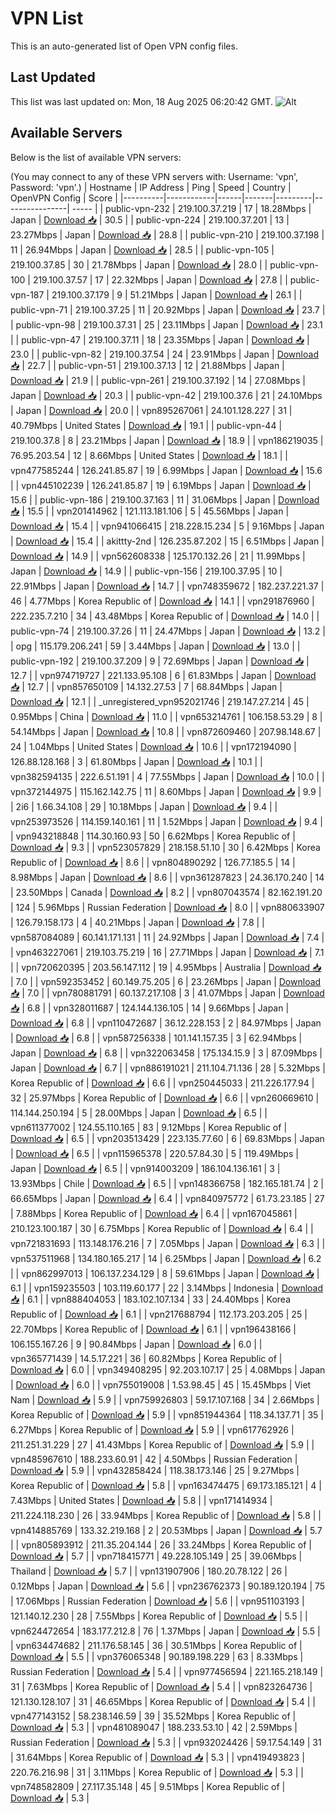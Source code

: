 # VPN List

This is an auto-generated list of Open VPN config files.

## Last Updated

This list was last updated on: Mon, 18 Aug 2025 06:20:42 GMT.
![Alt](https://repobeats.axiom.co/api/embed/186b98318ef1479477931607c1ad7d823f12451f.svg "Repobeats analytics image")

## Available Servers

Below is the list of available VPN servers:

(You may connect to any of these VPN servers with: Username: 'vpn', Password: 'vpn'.)
| Hostname | IP Address | Ping | Speed | Country | OpenVPN Config | Score |
|----------|------------|------|-------|---------|----------------| ----- |
| public-vpn-232 | 219.100.37.219 | 17 | 18.28Mbps | Japan | [Download 📥](./configs/server_0_JP.ovpn) | 30.5 |
| public-vpn-224 | 219.100.37.201 | 13 | 23.27Mbps | Japan | [Download 📥](./configs/server_1_JP.ovpn) | 28.8 |
| public-vpn-210 | 219.100.37.198 | 11 | 26.94Mbps | Japan | [Download 📥](./configs/server_2_JP.ovpn) | 28.5 |
| public-vpn-105 | 219.100.37.85 | 30 | 21.78Mbps | Japan | [Download 📥](./configs/server_3_JP.ovpn) | 28.0 |
| public-vpn-100 | 219.100.37.57 | 17 | 22.32Mbps | Japan | [Download 📥](./configs/server_4_JP.ovpn) | 27.8 |
| public-vpn-187 | 219.100.37.179 | 9 | 51.21Mbps | Japan | [Download 📥](./configs/server_5_JP.ovpn) | 26.1 |
| public-vpn-71 | 219.100.37.25 | 11 | 20.92Mbps | Japan | [Download 📥](./configs/server_6_JP.ovpn) | 23.7 |
| public-vpn-98 | 219.100.37.31 | 25 | 23.11Mbps | Japan | [Download 📥](./configs/server_7_JP.ovpn) | 23.1 |
| public-vpn-47 | 219.100.37.11 | 18 | 23.35Mbps | Japan | [Download 📥](./configs/server_8_JP.ovpn) | 23.0 |
| public-vpn-82 | 219.100.37.54 | 24 | 23.91Mbps | Japan | [Download 📥](./configs/server_9_JP.ovpn) | 22.7 |
| public-vpn-51 | 219.100.37.13 | 12 | 21.88Mbps | Japan | [Download 📥](./configs/server_10_JP.ovpn) | 21.9 |
| public-vpn-261 | 219.100.37.192 | 14 | 27.08Mbps | Japan | [Download 📥](./configs/server_11_JP.ovpn) | 20.3 |
| public-vpn-42 | 219.100.37.6 | 21 | 24.10Mbps | Japan | [Download 📥](./configs/server_12_JP.ovpn) | 20.0 |
| vpn895267061 | 24.101.128.227 | 31 | 40.79Mbps | United States | [Download 📥](./configs/server_13_US.ovpn) | 19.1 |
| public-vpn-44 | 219.100.37.8 | 8 | 23.21Mbps | Japan | [Download 📥](./configs/server_14_JP.ovpn) | 18.9 |
| vpn186219035 | 76.95.203.54 | 12 | 8.66Mbps | United States | [Download 📥](./configs/server_15_US.ovpn) | 18.1 |
| vpn477585244 | 126.241.85.87 | 19 | 6.99Mbps | Japan | [Download 📥](./configs/server_16_JP.ovpn) | 15.6 |
| vpn445102239 | 126.241.85.87 | 19 | 6.19Mbps | Japan | [Download 📥](./configs/server_17_JP.ovpn) | 15.6 |
| public-vpn-186 | 219.100.37.163 | 11 | 31.06Mbps | Japan | [Download 📥](./configs/server_18_JP.ovpn) | 15.5 |
| vpn201414962 | 121.113.181.106 | 5 | 45.56Mbps | Japan | [Download 📥](./configs/server_19_JP.ovpn) | 15.4 |
| vpn941066415 | 218.228.15.234 | 5 | 9.16Mbps | Japan | [Download 📥](./configs/server_20_JP.ovpn) | 15.4 |
| akittty-2nd | 126.235.87.202 | 15 | 6.51Mbps | Japan | [Download 📥](./configs/server_21_JP.ovpn) | 14.9 |
| vpn562608338 | 125.170.132.26 | 21 | 11.99Mbps | Japan | [Download 📥](./configs/server_22_JP.ovpn) | 14.9 |
| public-vpn-156 | 219.100.37.95 | 10 | 22.91Mbps | Japan | [Download 📥](./configs/server_23_JP.ovpn) | 14.7 |
| vpn748359672 | 182.237.221.37 | 46 | 4.77Mbps | Korea Republic of | [Download 📥](./configs/server_24_KR.ovpn) | 14.1 |
| vpn291876960 | 222.235.7.210 | 34 | 43.48Mbps | Korea Republic of | [Download 📥](./configs/server_25_KR.ovpn) | 14.0 |
| public-vpn-74 | 219.100.37.26 | 11 | 24.47Mbps | Japan | [Download 📥](./configs/server_26_JP.ovpn) | 13.2 |
| opg | 115.179.206.241 | 59 | 3.44Mbps | Japan | [Download 📥](./configs/server_27_JP.ovpn) | 13.0 |
| public-vpn-192 | 219.100.37.209 | 9 | 72.69Mbps | Japan | [Download 📥](./configs/server_28_JP.ovpn) | 12.7 |
| vpn974719727 | 221.133.95.108 | 6 | 61.83Mbps | Japan | [Download 📥](./configs/server_29_JP.ovpn) | 12.7 |
| vpn857650109 | 14.132.27.53 | 7 | 68.84Mbps | Japan | [Download 📥](./configs/server_30_JP.ovpn) | 12.1 |
| _unregistered_vpn952021746 | 219.147.27.214 | 45 | 0.95Mbps | China | [Download 📥](./configs/server_31_CN.ovpn) | 11.0 |
| vpn653214761 | 106.158.53.29 | 8 | 54.14Mbps | Japan | [Download 📥](./configs/server_32_JP.ovpn) | 10.8 |
| vpn872609460 | 207.98.148.67 | 24 | 1.04Mbps | United States | [Download 📥](./configs/server_33_US.ovpn) | 10.6 |
| vpn172194090 | 126.88.128.168 | 3 | 61.80Mbps | Japan | [Download 📥](./configs/server_34_JP.ovpn) | 10.1 |
| vpn382594135 | 222.6.51.191 | 4 | 77.55Mbps | Japan | [Download 📥](./configs/server_35_JP.ovpn) | 10.0 |
| vpn372144975 | 115.162.142.75 | 11 | 8.60Mbps | Japan | [Download 📥](./configs/server_36_JP.ovpn) | 9.9 |
| 2i6 | 1.66.34.108 | 29 | 10.18Mbps | Japan | [Download 📥](./configs/server_37_JP.ovpn) | 9.4 |
| vpn253973526 | 114.159.140.161 | 11 | 1.52Mbps | Japan | [Download 📥](./configs/server_38_JP.ovpn) | 9.4 |
| vpn943218848 | 114.30.160.93 | 50 | 6.62Mbps | Korea Republic of | [Download 📥](./configs/server_39_KR.ovpn) | 9.3 |
| vpn523057829 | 218.158.51.10 | 30 | 6.42Mbps | Korea Republic of | [Download 📥](./configs/server_40_KR.ovpn) | 8.6 |
| vpn804890292 | 126.77.185.5 | 14 | 8.98Mbps | Japan | [Download 📥](./configs/server_41_JP.ovpn) | 8.6 |
| vpn361287823 | 24.36.170.240 | 14 | 23.50Mbps | Canada | [Download 📥](./configs/server_42_CA.ovpn) | 8.2 |
| vpn807043574 | 82.162.191.20 | 124 | 5.96Mbps | Russian Federation | [Download 📥](./configs/server_43_RU.ovpn) | 8.0 |
| vpn880633907 | 126.79.158.173 | 4 | 40.21Mbps | Japan | [Download 📥](./configs/server_44_JP.ovpn) | 7.8 |
| vpn587084089 | 60.141.171.131 | 11 | 24.92Mbps | Japan | [Download 📥](./configs/server_45_JP.ovpn) | 7.4 |
| vpn463227061 | 219.103.75.219 | 16 | 27.71Mbps | Japan | [Download 📥](./configs/server_46_JP.ovpn) | 7.1 |
| vpn720620395 | 203.56.147.112 | 19 | 4.95Mbps | Australia | [Download 📥](./configs/server_47_AU.ovpn) | 7.0 |
| vpn592353452 | 60.149.75.205 | 6 | 23.26Mbps | Japan | [Download 📥](./configs/server_48_JP.ovpn) | 7.0 |
| vpn780881791 | 60.137.217.108 | 3 | 41.07Mbps | Japan | [Download 📥](./configs/server_49_JP.ovpn) | 6.8 |
| vpn328011687 | 124.144.136.105 | 14 | 9.66Mbps | Japan | [Download 📥](./configs/server_50_JP.ovpn) | 6.8 |
| vpn110472687 | 36.12.228.153 | 2 | 84.97Mbps | Japan | [Download 📥](./configs/server_51_JP.ovpn) | 6.8 |
| vpn587256338 | 101.141.157.35 | 3 | 62.94Mbps | Japan | [Download 📥](./configs/server_52_JP.ovpn) | 6.8 |
| vpn322063458 | 175.134.15.9 | 3 | 87.09Mbps | Japan | [Download 📥](./configs/server_53_JP.ovpn) | 6.7 |
| vpn886191021 | 211.104.71.136 | 28 | 5.32Mbps | Korea Republic of | [Download 📥](./configs/server_54_KR.ovpn) | 6.6 |
| vpn250445033 | 211.226.177.94 | 32 | 25.97Mbps | Korea Republic of | [Download 📥](./configs/server_55_KR.ovpn) | 6.6 |
| vpn260669610 | 114.144.250.194 | 5 | 28.00Mbps | Japan | [Download 📥](./configs/server_56_JP.ovpn) | 6.5 |
| vpn611377002 | 124.55.110.165 | 83 | 9.12Mbps | Korea Republic of | [Download 📥](./configs/server_57_KR.ovpn) | 6.5 |
| vpn203513429 | 223.135.77.60 | 6 | 69.83Mbps | Japan | [Download 📥](./configs/server_58_JP.ovpn) | 6.5 |
| vpn115965378 | 220.57.84.30 | 5 | 119.49Mbps | Japan | [Download 📥](./configs/server_59_JP.ovpn) | 6.5 |
| vpn914003209 | 186.104.136.161 | 3 | 13.93Mbps | Chile | [Download 📥](./configs/server_60_CL.ovpn) | 6.5 |
| vpn148366758 | 182.165.181.74 | 2 | 66.65Mbps | Japan | [Download 📥](./configs/server_61_JP.ovpn) | 6.4 |
| vpn840975772 | 61.73.23.185 | 27 | 7.88Mbps | Korea Republic of | [Download 📥](./configs/server_62_KR.ovpn) | 6.4 |
| vpn167045861 | 210.123.100.187 | 30 | 6.75Mbps | Korea Republic of | [Download 📥](./configs/server_63_KR.ovpn) | 6.4 |
| vpn721831693 | 113.148.176.216 | 7 | 7.05Mbps | Japan | [Download 📥](./configs/server_64_JP.ovpn) | 6.3 |
| vpn537511968 | 134.180.165.217 | 14 | 6.25Mbps | Japan | [Download 📥](./configs/server_65_JP.ovpn) | 6.2 |
| vpn862997013 | 106.137.234.129 | 8 | 59.61Mbps | Japan | [Download 📥](./configs/server_66_JP.ovpn) | 6.1 |
| vpn159235503 | 103.119.60.177 | 22 | 3.14Mbps | Indonesia | [Download 📥](./configs/server_67_ID.ovpn) | 6.1 |
| vpn888404053 | 183.102.107.134 | 33 | 24.40Mbps | Korea Republic of | [Download 📥](./configs/server_68_KR.ovpn) | 6.1 |
| vpn217688794 | 112.173.203.205 | 25 | 22.70Mbps | Korea Republic of | [Download 📥](./configs/server_69_KR.ovpn) | 6.1 |
| vpn196438166 | 106.155.167.26 | 9 | 90.84Mbps | Japan | [Download 📥](./configs/server_70_JP.ovpn) | 6.0 |
| vpn365771439 | 14.5.17.221 | 36 | 60.82Mbps | Korea Republic of | [Download 📥](./configs/server_71_KR.ovpn) | 6.0 |
| vpn349408295 | 92.203.107.17 | 25 | 4.08Mbps | Japan | [Download 📥](./configs/server_72_JP.ovpn) | 6.0 |
| vpn755019008 | 1.53.98.45 | 45 | 15.45Mbps | Viet Nam | [Download 📥](./configs/server_73_VN.ovpn) | 5.9 |
| vpn759926803 | 59.17.107.168 | 34 | 2.66Mbps | Korea Republic of | [Download 📥](./configs/server_74_KR.ovpn) | 5.9 |
| vpn851944364 | 118.34.137.71 | 35 | 6.27Mbps | Korea Republic of | [Download 📥](./configs/server_75_KR.ovpn) | 5.9 |
| vpn617762926 | 211.251.31.229 | 27 | 41.43Mbps | Korea Republic of | [Download 📥](./configs/server_76_KR.ovpn) | 5.9 |
| vpn485967610 | 188.233.60.91 | 42 | 4.50Mbps | Russian Federation | [Download 📥](./configs/server_77_RU.ovpn) | 5.9 |
| vpn432858424 | 118.38.173.146 | 25 | 9.27Mbps | Korea Republic of | [Download 📥](./configs/server_78_KR.ovpn) | 5.8 |
| vpn163474475 | 69.173.185.121 | 4 | 7.43Mbps | United States | [Download 📥](./configs/server_79_US.ovpn) | 5.8 |
| vpn171414934 | 211.224.118.230 | 26 | 33.94Mbps | Korea Republic of | [Download 📥](./configs/server_80_KR.ovpn) | 5.8 |
| vpn414885769 | 133.32.219.168 | 2 | 20.53Mbps | Japan | [Download 📥](./configs/server_81_JP.ovpn) | 5.7 |
| vpn805893912 | 211.35.204.144 | 26 | 33.24Mbps | Korea Republic of | [Download 📥](./configs/server_82_KR.ovpn) | 5.7 |
| vpn718415771 | 49.228.105.149 | 25 | 39.06Mbps | Thailand | [Download 📥](./configs/server_83_TH.ovpn) | 5.7 |
| vpn131907906 | 180.20.78.122 | 26 | 0.12Mbps | Japan | [Download 📥](./configs/server_84_JP.ovpn) | 5.6 |
| vpn236762373 | 90.189.120.194 | 75 | 17.06Mbps | Russian Federation | [Download 📥](./configs/server_85_RU.ovpn) | 5.6 |
| vpn951103193 | 121.140.12.230 | 28 | 7.55Mbps | Korea Republic of | [Download 📥](./configs/server_86_KR.ovpn) | 5.5 |
| vpn624472654 | 183.177.212.8 | 76 | 1.37Mbps | Japan | [Download 📥](./configs/server_87_JP.ovpn) | 5.5 |
| vpn634474682 | 211.176.58.145 | 36 | 30.51Mbps | Korea Republic of | [Download 📥](./configs/server_88_KR.ovpn) | 5.5 |
| vpn376065348 | 90.189.198.229 | 63 | 8.33Mbps | Russian Federation | [Download 📥](./configs/server_89_RU.ovpn) | 5.4 |
| vpn977456594 | 221.165.218.149 | 31 | 7.63Mbps | Korea Republic of | [Download 📥](./configs/server_90_KR.ovpn) | 5.4 |
| vpn823264736 | 121.130.128.107 | 31 | 46.65Mbps | Korea Republic of | [Download 📥](./configs/server_91_KR.ovpn) | 5.4 |
| vpn477143152 | 58.238.146.59 | 39 | 35.52Mbps | Korea Republic of | [Download 📥](./configs/server_92_KR.ovpn) | 5.3 |
| vpn481089047 | 188.233.53.10 | 42 | 2.59Mbps | Russian Federation | [Download 📥](./configs/server_93_RU.ovpn) | 5.3 |
| vpn932024426 | 59.17.54.149 | 31 | 31.64Mbps | Korea Republic of | [Download 📥](./configs/server_94_KR.ovpn) | 5.3 |
| vpn419493823 | 220.76.216.98 | 31 | 3.11Mbps | Korea Republic of | [Download 📥](./configs/server_95_KR.ovpn) | 5.3 |
| vpn748582809 | 27.117.35.148 | 45 | 9.51Mbps | Korea Republic of | [Download 📥](./configs/server_96_KR.ovpn) | 5.3 |
